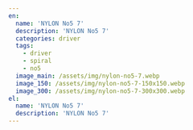 ```yaml
---
en:
  name: 'NYLON No5 7'
  description: 'NYLON No5 7'
  categories: driver
  tags:
    - driver
    - spiral
    - no5
  image_main: /assets/img/nylon-no5-7.webp
  image_150: /assets/img/nylon-no5-7-150x150.webp
  image_300: /assets/img/nylon-no5-7-300x300.webp
el:
  name: 'NYLON No5 7'
  description: 'NYLON No5 7'
---
```

